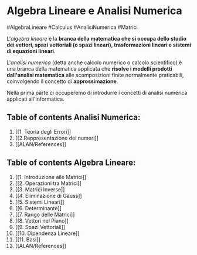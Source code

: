 # Algebra Lineare e Analisi Numerica
#AlgebraLineare #Calculus #AnalisiNumerica #Matrici 

L'*algebra lineare* è la **branca della matematica che si occupa dello studio dei vettori, spazi vettoriali (o spazi lineari), trasformazioni lineari e sistemi di equazioni lineari**.

L'*analisi numerica* (detta anche calcolo numerico o calcolo scientifico) è una branca della matematica applicata che **risolve i modelli prodotti dall'analisi matematica** alle scomposizioni finite normalmente praticabili, coinvolgendo il concetto di **approssimazione**.

Nella prima parte ci occuperemo di introdurre i concetti di analisi numerica applicati all'informatica.




## Table of contents Analisi Numerica:
1. [[1. Teoria degli Errori]]
2. [[2.Rappresentazione dei numeri]]
3. [[ALAN/References]]


## Table of contents Algebra Lineare:
1. [[1. Introduzione alle Matrici]]
2. [[2. Operazioni tra Matrici]]
3. [[3. Matrici Inverse]]
4. [[4.  Eliminazione di Gauss]]
5. [[5. Sistemi Lineari]]
6. [[6. Determinante]]
7. [[7. Rango delle Matrici]]
8. [[8. Vettori nel Piano]]
9. [[9. Spazi Vettoriali]]
10. [[10. Dipendenza Lineare]]
11. [[11. Basi]]
13. [[ALAN/References]]


